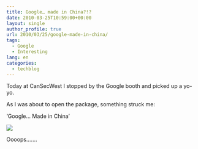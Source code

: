 ```yaml
---
title: Google… made in China?!?
date: 2010-03-25T10:59:00+00:00
layout: single
author_profile: true
url: 2010/03/25/google-made-in-china/
tags:
  - Google
  - Interesting
lang: en
categories: 
  - techblog
---
```

Today at CanSecWest I stopped by the Google booth and picked up a yo-yo.

As I was about to open the package, something struck me:

‘Google… Made in China’

[![](http://1.bp.blogspot.com/_vaUVXcmC3OI/S6s631IhosI/AAAAAAAABZw/e24sb2Ci_N0/s320/china.jpg)](http://1.bp.blogspot.com/_vaUVXcmC3OI/S6s631IhosI/AAAAAAAABZw/e24sb2Ci_N0/s1600-h/china.jpg)

Oooops…….